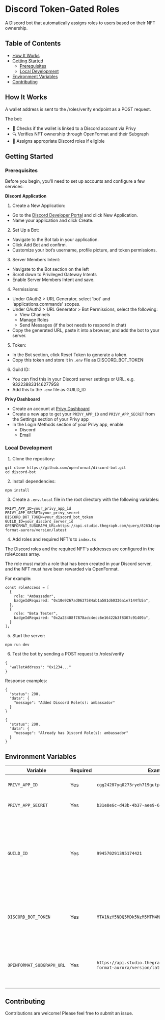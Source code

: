 # Discord Token-Gated Roles
A Discord bot that automatically assigns roles to users based on their NFT ownership. 


## Table of Contents
- [How It Works](#how-it-works)
- [Getting Started](#getting-started)
  - [Prerequisites](#prerequisites)
  - [Local Development](#local-development)
- [Environment Variables](#environment-variables)
- [Contributing](#contributing)


## How It Works

A wallet address is sent to the /roles/verify endpoint as a POST request.

The bot:

- 🔗 Checks if the wallet is linked to a Discord account via Privy
- 🔍 Verifies NFT ownership through OpenFormat and their Subgraph
- 🎉 Assigns appropriate Discord roles if eligible

## Getting Started

### Prerequisites
Before you begin, you'll need to set up accounts and configure a few services:

**Discord Application**
1. Create a New Application:
- Go to the [Discord Developer Portal](https://discord.com/developers/applications) and click New Application.
- Name your application and click Create.

2. Set Up a Bot:
- Navigate to the Bot tab in your application.
- Click Add Bot and confirm.
- Customize your bot’s username, profile picture, and token permissions.

3. Server Members Intent:
- Navigate to the Bot section on the left
- Scroll down to Privileged Gateway Intents
- Enable Server Members Intent and save.

4. Permissions:
- Under OAuth2 > URL Generator, select 'bot' and 'applications.commands' scopes.
- Under OAuth2 > URL Generator > Bot Permissions, select the following:
    - View Channels
    - Manage Roles
    - Send Messages (if the bot needs to respond in chat)
- Copy the generated URL, paste it into a browser, and add the bot to your server.

5. Token:
- In the Bot section, click Reset Token to generate a token.
- Copy this token and store it in ```.env``` file as DISCORD_BOT_TOKEN

6. Guild ID:
- You can find this in your Discord server settings or URL, e.g. 932238833146277958
- Add this to the ```.env``` file as GUILD_ID


**Privy Dashboard**
   - Create an account at [Privy Dashboard](https://dashboard.privy.io)
   - Create a new app to get your `PRIVY_APP_ID` and `PRIVY_APP_SECRET` from the Settings section of your Privy app
   - In the Login Methods section of your Privy app, enable:
     - Discord
     - Email

### Local Development

1. Clone the repository:

```
git clone https://github.com/openformat/discord-bot.git
cd discord-bot
```

2. Install dependencies:

```
npm install
```

3. Create a `.env.local` file in the root directory with the following variables:

```
PRIVY_APP_ID=your_privy_app_id
PRIVY_APP_SECRET=your_privy_secret
DISCORD_BOT_TOKEN=your_discord_bot_token
GUILD_ID=your_discord_server_id
OPENFORMAT_SUBGRAPH_URL=https://api.studio.thegraph.com/query/82634/open-format-aurora/version/latest
```
4. Add roles and required NFT's to ```index.ts```

The Discord roles and the required NFT's addresses are configured in the roleAccess array. 

The role must match a role that has been created in your Discord server, and the NFT must have been rewarded via OpenFormat. 

For example:

``` 
const roleAccess = [
  {
    role: "Ambassador",
    badgeIdRequired: "0x10e9267ad0637584ab1a581d60336a1e7144fb5a",
  },
  {
    role: "Beta Tester",
    badgeIdRequired: "0x2a23408f7878adc4ecc6e16422b3f8307c91409a",
  }
];
```

5. Start the server:

```
npm run dev
```

6. Test the bot by sending a POST request to /roles/verify

```
{
  "walletAddress": "0x1234..."
}
```

Response examples:

```
{
  "status": 200,
  "data": {
    "message": "Added Discord Role(s): ambassador"
  }
}
```

```
{
  "status": 200,
  "data": {
    "message": "Already has Discord Role(s): ambassador"
  }
}
```

## Environment Variables
| Variable | Required | Example | Description |
| -------- | -------- | ------- | ----------- |
| `PRIVY_APP_ID` | Yes | `cgg24287yq0273ryeh719gutpc` | Your [Privy](https://privy.io) application ID. |
| `PRIVY_APP_SECRET` | Yes | `b31e8e6c-d43b-4b37-aee9-621egg415b8e` | Your [Privy](https://privy.io) application secret. |
| `GUILD_ID` | Yes | `994570291395174421` | Required to view and assign roles in your Discord server. You can find this in your Discord server settings or URL. |
| `DISCORD_BOT_TOKEN` | Yes | `MTA1NzY5NDQ5MDk5NzM5MTM4MA.GqFoTp.4vIwE` | Your Discord Bot Token. Create one in the [Discord Developer Portal](https://discord.com/developers/applications). |
| `OPENFORMAT_SUBGRAPH_URL` | Yes | `https://api.studio.thegraph.com/query/82634/open-format-aurora/version/latest` | The URL for the OpenFormat subgraph used to verify NFT ownership. |



## Contributing
Contributions are welcome! Please feel free to submit an issue.